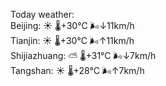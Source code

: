 Today weather:  
Beijing: ☀️   🌡️+30°C 🌬️↓11km/h  
Tianjin: ☀️   🌡️+30°C 🌬️↑11km/h  
Shijiazhuang: ⛅️  🌡️+31°C 🌬️↓7km/h  
Tangshan: ☀️   🌡️+28°C 🌬️↑7km/h  
